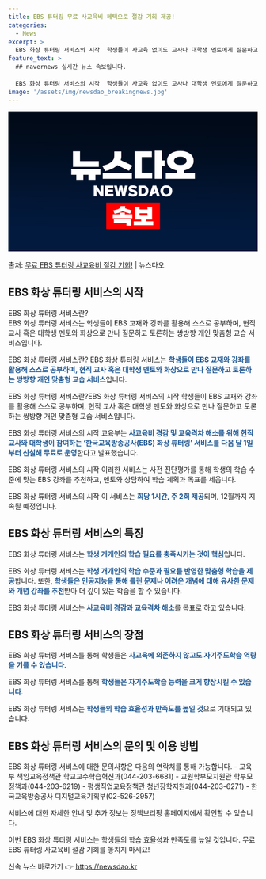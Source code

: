 ```yaml
---
title: EBS 튜터링 무료 사교육비 혜택으로 절감 기회 제공!
categories:
  - News
excerpt: >
  EBS 화상 튜터링 서비스의 시작  학생들이 사교육 없이도 교사나 대학생 멘토에게 질문하고 함께 토론하며 자…
feature_text: >
  ## navernews 실시간 뉴스 속보입니다.

  EBS 화상 튜터링 서비스의 시작  학생들이 사교육 없이도 교사나 대학생 멘토에게 질문하고 함께 토론하며 자…
image: '/assets/img/newsdao_breakingnews.jpg'
---
```


![뉴스다오 속보](/assets/img/newsdao_breakingnews.jpg)

<p>출처: <a href="https://newsdao.kr/4471" rel="dofollow">무료 EBS 튜터링 사교육비 절감 기회!</a> | 뉴스다오</p>

<h2 data-ke-size="size26">EBS 화상 튜터링 서비스의 시작</h2>
EBS 화상 튜터링 서비스란?<br>
EBS 화상 튜터링 서비스는 학생들이 EBS 교재와 강좌를 활용해 스스로 공부하며, 현직 교사 혹은 대학생 멘토와 화상으로 만나 질문하고 토론하는 쌍방향 개인 맞춤형 교습 서비스입니다. 

EBS 화상 튜터링 서비스란?
EBS 화상 튜터링 서비스는 <b><span style="color: #1a5490;">학생들이 EBS 교재와 강좌를 활용해 스스로 공부하며, 현직 교사 혹은 대학생 멘토와 화상으로 만나 질문하고 토론하는 쌍방향 개인 맞춤형 교습 서비스</span></b>입니다.

EBS 화상 튜터링 서비스란?EBS 화상 튜터링 서비스의 시작
학생들이 EBS 교재와 강좌를 활용해 스스로 공부하며, 현직 교사 혹은 대학생 멘토와 화상으로 만나 질문하고 토론하는 쌍방향 개인 맞춤형 교습 서비스입니다.

EBS 화상 튜터링 서비스의 시작
교육부는 <b><span style="color: #1a5490;">사교육비 경감 및 교육격차 해소를 위해 현직 교사와 대학생이 참여하는 ‘한국교육방송공사(EBS) 화상 튜터링’ 서비스를 다음 달 1일부터 신설해 무료로 운영</span></b>한다고 발표했습니다.

EBS 화상 튜터링 서비스의 시작
이러한 서비스는 사전 진단평가를 통해 학생의 학습 수준에 맞는 EBS 강좌를 추천하고, 멘토와 상담하여 학습 계획과 목표를 세웁니다.

EBS 화상 튜터링 서비스의 시작
이 서비스는 <b><span style="color: #1a5490;">회당 1시간, 주 2회 제공</span></b>되며, 12월까지 지속될 예정입니다.

<h2 data-ke-size="size26">EBS 화상 튜터링 서비스의 특징</h2>
EBS 화상 튜터링 서비스는 <b><span style="color: #1a5490;">학생 개개인의 학습 필요를 충족시키는 것이 핵심</span></b>입니다.

EBS 화상 튜터링 서비스는 <b><span style="color: #1a5490;">학생 개개인의 학습 수준과 필요를 반영한 맞춤형 학습을 제공</span></b>합니다.
또한, <b><span style="color: #1a5490;">학생들은 인공지능을 통해 틀린 문제나 어려운 개념에 대해 유사한 문제와 개념 강좌를 추천</span></b>받아 더 깊이 있는 학습을 할 수 있습니다.

EBS 화상 튜터링 서비스는 <b><span style="color: #1a5490;">사교육비 경감과 교육격차 해소</span></b>를 목표로 하고 있습니다.

<h2 data-ke-size="size26">EBS 화상 튜터링 서비스의 장점</h2>
EBS 화상 튜터링 서비스를 통해 학생들은 <b><span style="color: #1a5490;">사교육에 의존하지 않고도 자기주도학습 역량을 기를 수 있습니다</span></b>.

EBS 화상 튜터링 서비스를 통해 <b><span style="color: #1a5490;">학생들은 자기주도학습 능력을 크게 향상시킬 수 있습니다</span></b>.

EBS 화상 튜터링 서비스는 <b><span style="color: #1a5490;">학생들의 학습 효율성과 만족도를 높일 것</span></b>으로 기대되고 있습니다.

<h2 data-ke-size="size26">EBS 화상 튜터링 서비스의 문의 및 이용 방법</h2>
EBS 화상 튜터링 서비스에 대한 문의사항은 다음의 연락처를 통해 가능합니다.
- 교육부 책임교육정책관 학교교수학습혁신과(044-203-6681)
- 교원학부모지원관 학부모정책과(044-203-6219)
- 평생직업교육정책관 청년장학지원과(044-203-6271)
- 한국교육방송공사 디지털교육기획부(02-526-2957)

서비스에 대한 자세한 안내 및 추가 정보는 정책브리핑 홈페이지에서 확인할 수 있습니다.

이번 EBS 화상 튜터링 서비스는 학생들의 학습 효율성과 만족도를 높일 것입니다. 무료 EBS 튜터링 사교육비 절감 기회를 놓치지 마세요! 

신속 뉴스 바로가기 👉 <a href="https://newsdao.kr" rel="dofollow">https://newsdao.kr</a>


